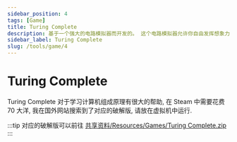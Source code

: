 ```yaml
---
sidebar_position: 4
tags: [Game]
title: Turing Complete
description: 基于一个强大的电路模拟器而开发的。 这个电路模拟器允许你自由发挥想象力，以不同的解法通过各个关卡，或以自己喜欢的方式搭建属于自己的计算机。 
sidebar_label: Turing Complete
slug: /tools/game/4
---
```

# Turing Complete

Turing Complete 对于学习计算机组成原理有很大的帮助, 在 Steam 中需要花费 70 大洋, 我在国外网站搜索到了对应的破解版, 请放在虚拟机中运行.

:::tip
对应的破解版可以前往 [共享资料/Resources/Games/Turing Complete.zip](https://pan.baidu.com/s/1PNvMPQsc-F70Lyk7ZNsRrA?pwd=f228)
:::